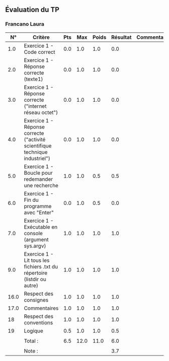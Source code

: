 ## Évaluation du TP ### Francano Laura| N° | Critère | Pts | Max | Poids | Résultat | Commentaires ||----|---------|--------|-----|------|-------|--------------|| 1.0 | Exercice 1 - Code correct | 0.0 | 1.0 | 1.0 | 0.0 |  | | 2.0 | Exercice 1 - Réponse correcte (texte1) | 0.0 | 1.0 | 1.0 | 0.0 |  | | 3.0 | Exercice 1 - Réponse correcte ("internet réseau octet") | 0.0 | 1.0 | 1.0 | 0.0 |  | | 4.0 | Exercice 1 - Réponse correcte ("activité scientifique technique industriel") | 0.0 | 1.0 | 1.0 | 0.0 |  | | 5.0 | Exercice 1 - Boucle pour redemander une recherche | 1.0 | 1.0 | 0.5 | 0.5 |  | | 6.0 | Exercice 1 - Fin du programme avec "Enter" | 0.0 | 1.0 | 0.5 | 0.0 |  | | 7.0 | Exercice 1 - Exécutable en console (argument sys.argv) | 1.0 | 1.0 | 1.0 | 1.0 |  | | 9.0 | Exercice 1 - Lit tous les fichiers .txt du répertoire (listdir ou autre) | 1.0 | 1.0 | 1.0 | 1.0 |  | | 16.0 | Respect des consignes | 1.0 | 1.0 | 1.0 | 1.0 |  | | 17.0 | Commentaires | 1.0 | 1.0 | 1.0 | 1.0 |  | | 18 | Respect des conventions | 1.0 | 1.0 | 1.0 | 1.0 |  | | 19 | Logique | 0.5 | 1.0 | 1.0 | 0.5 |  | |  |  |  |  |  |  |  | |  | Total : | 6.5 | 12.0 | 11.0 | 6.0 |  | |  |  |  |  |  |  |  | |  | Note : |  |  |  | 3.7 |  | 